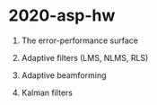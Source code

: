 # 2020-asp-hw

1. The error-performance surface

2. Adaptive filters (LMS, NLMS, RLS)

3. Adaptive beamforming

4. Kalman filters

